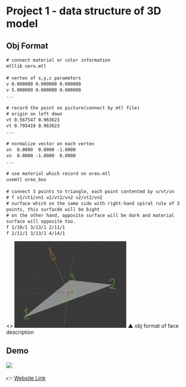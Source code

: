 
# Project 1 - data structure of 3D model 

## Obj Format
```
# connect material or color information
mtllib oero.mtl

# vertex of x,y,z parameters
v 0.000000 0.000000 0.000000 
v 5.000000 0.000000 0.000000
...

# record the point on picture(connect by mtl file)
# origin on left down
vt 0.567547 0.963623 
vt 0.795419 0.963623 
...

# normalize vector on each vertex
vn  0.0000  0.0000 -1.0000
vn  0.0000 -1.0000  0.0000
...

# use material which record on oreo.mtl
usemtl oreo_box

# connect 3 points to triangle, each point contented by v/vt/vn
# f v1/vt1/vn1 v2/vt2/vn2 v2/vt2/vn2
# surface which on the same side with right-hand spiral rule of 3 points, this surfacde will be bight
# on the other hand, opposite surface will be dark and material surface will opposite too.
f 1/10/1 3/13/1 2/11/1
f 2/11/1 3/13/1 4/14/1
```
<>
<img src="image/obj_face.png" width=300>
▲ obj format of face description

## Demo
<img src="image/oreo.gif" width=600>

👉 [Website Link](https://majaja068.github.io/Computer_Graphics/Project1/oreo.html)
